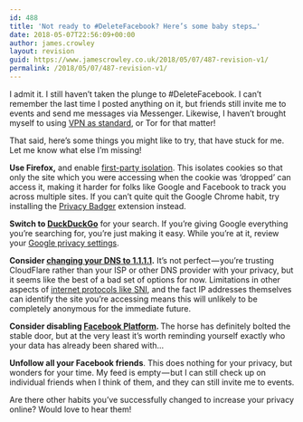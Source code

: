 ```yaml
---
id: 488
title: 'Not ready to #DeleteFacebook? Here’s some baby steps…'
date: 2018-05-07T22:56:09+00:00
author: james.crowley
layout: revision
guid: https://www.jamescrowley.co.uk/2018/05/07/487-revision-v1/
permalink: /2018/05/07/487-revision-v1/
---
```

<p class="graf graf--p">
  I admit it. I still haven’t taken the plunge to #DeleteFacebook. I can’t remember the last time I posted anything on it, but friends still invite me to events and send me messages via Messenger. Likewise, I haven’t brought myself to using <a class="markup--anchor markup--p-anchor" href="https://www.wired.com/2017/03/want-use-vpn-protect-privacy-start/" target="_blank" rel="noopener" data-href="https://www.wired.com/2017/03/want-use-vpn-protect-privacy-start/">VPN as standard</a>, or Tor for that matter!
</p>

<p class="graf graf--p">
  That said, here’s some things you might like to try, that have stuck for me. Let me know what else I’m missing!
</p>

<p class="graf graf--p">
  <strong class="markup--strong markup--p-strong">Use Firefox,</strong> and enable <a class="markup--anchor markup--p-anchor" href="https://superuser.com/questions/1271648/how-to-enable-first-party-isolation-in-firefox" target="_blank" rel="noopener" data-href="https://superuser.com/questions/1271648/how-to-enable-first-party-isolation-in-firefox">first-party isolation</a>. This isolates cookies so that only the site which you were accessing when the cookie was ‘dropped’ can access it, making it harder for folks like Google and Facebook to track you across multiple sites. If you can’t quite quit the Google Chrome habit, try installing the <a class="markup--anchor markup--p-anchor" href="https://www.eff.org/privacybadger" target="_blank" rel="noopener" data-href="https://www.eff.org/privacybadger">Privacy Badger</a> extension instead.
</p>

<p class="graf graf--p">
  <strong class="markup--strong markup--p-strong">Switch to </strong><a class="markup--anchor markup--p-anchor" href="https://duckduckgo.com/" target="_blank" rel="noopener" data-href="https://duckduckgo.com/"><strong class="markup--strong markup--p-strong">DuckDuckGo</strong></a> for your search. If you’re giving Google everything you’re searching for, you’re just making it easy. While you’re at it, review your <a class="markup--anchor markup--p-anchor" href="https://privacy.google.com/take-control.html" target="_blank" rel="noopener" data-href="https://privacy.google.com/take-control.html">Google privacy settings</a>.
</p>

<p class="graf graf--p">
  <strong class="markup--strong markup--p-strong">Consider </strong><a class="markup--anchor markup--p-anchor" href="https://blog.cloudflare.com/dns-resolver-1-1-1-1/" target="_blank" rel="noopener" data-href="https://blog.cloudflare.com/dns-resolver-1-1-1-1/"><strong class="markup--strong markup--p-strong">changing your DNS to 1.1.1.1</strong></a><strong class="markup--strong markup--p-strong">.</strong> It’s not perfect — you’re trusting CloudFlare rather than your ISP or other DNS provider with your privacy, but it seems like the best of a bad set of options for now. Limitations in other aspects of <a class="markup--anchor markup--p-anchor" href="https://dnsprivacy.org/wiki/display/DP/DNS+Privacy+-+The+Problem" target="_blank" rel="noopener" data-href="https://dnsprivacy.org/wiki/display/DP/DNS+Privacy+-+The+Problem">internet protocols like SNI</a>, and the fact IP addresses themselves can identify the site you’re accessing means this will unlikely to be completely anonymous for the immediate future.
</p>

<p class="graf graf--p">
  <strong class="markup--strong markup--p-strong">Consider disabling </strong><a class="markup--anchor markup--p-anchor" href="https://venturebeat.com/2018/03/19/how-to-opt-out-of-facebooks-platform-data-sharing/" target="_blank" rel="noopener" data-href="https://venturebeat.com/2018/03/19/how-to-opt-out-of-facebooks-platform-data-sharing/"><strong class="markup--strong markup--p-strong">Facebook Platform</strong></a><strong class="markup--strong markup--p-strong">. </strong>The horse has definitely bolted the stable door, but at the very least it’s worth reminding yourself exactly who your data has already been shared with…
</p>

<p class="graf graf--p">
  <strong class="markup--strong markup--p-strong">Unfollow all your Facebook friends</strong>. This does nothing for your privacy, but wonders for your time. My feed is empty — but I can still check up on individual friends when I think of them, and they can still invite me to events.
</p>

<p class="graf graf--p">
  Are there other habits you’ve successfully changed to increase your privacy online? Would love to hear them!
</p>